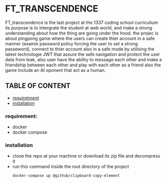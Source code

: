 # FT_TRANSCENDENCE
FT_transcendence is the last project at the 1337 coding school curriculium its purpose
is to intergrate the student at web world, and make a strong understanding about how 
the thing are going under the hood.
the projec is about pingpong game where the users can create thier account in a safe manner (examin password policy
forcing the user to set a strong passeword), connect to thier account also in a safe mode by utilising the latest technologie JWT 
that assure the safe navigation and protect the user data from leak, also user have the ability to message each other and make
a friendship between each other and play with each other as a friend 
also the game include an AI oponent that act as a human.
## TABLE OF CONTENT
- [requiretment](#requirement)
- [installation](#installation)
### requirement:
  - docker
  - docker compose
### installation
  - clone the repo at your machine or download its zip file and decompress it
  - run this command inside the root directory of the project
    ```
    docker-compose up @github/clipboard-copy-element
    ```
     
